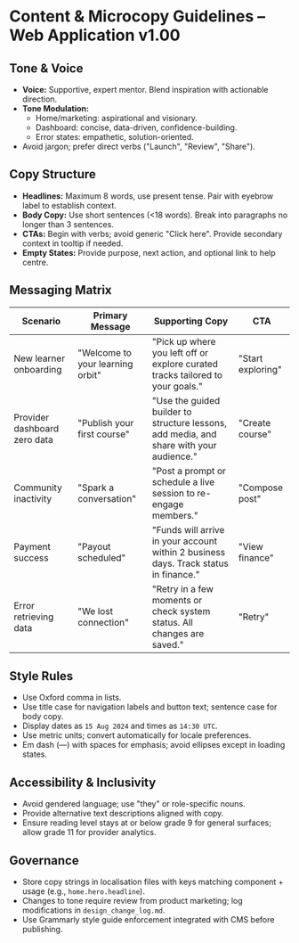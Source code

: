 # Content & Microcopy Guidelines – Web Application v1.00

## Tone & Voice
- **Voice:** Supportive, expert mentor. Blend inspiration with actionable direction.
- **Tone Modulation:**
  - Home/marketing: aspirational and visionary.
  - Dashboard: concise, data-driven, confidence-building.
  - Error states: empathetic, solution-oriented.
- Avoid jargon; prefer direct verbs ("Launch", "Review", "Share").

## Copy Structure
- **Headlines:** Maximum 8 words, use present tense. Pair with eyebrow label to establish context.
- **Body Copy:** Use short sentences (<18 words). Break into paragraphs no longer than 3 sentences.
- **CTAs:** Begin with verbs; avoid generic "Click here". Provide secondary context in tooltip if needed.
- **Empty States:** Provide purpose, next action, and optional link to help centre.

## Messaging Matrix
| Scenario | Primary Message | Supporting Copy | CTA |
| --- | --- | --- | --- |
| New learner onboarding | "Welcome to your learning orbit" | "Pick up where you left off or explore curated tracks tailored to your goals." | "Start exploring" |
| Provider dashboard zero data | "Publish your first course" | "Use the guided builder to structure lessons, add media, and share with your audience." | "Create course" |
| Community inactivity | "Spark a conversation" | "Post a prompt or schedule a live session to re-engage members." | "Compose post" |
| Payment success | "Payout scheduled" | "Funds will arrive in your account within 2 business days. Track status in finance." | "View finance" |
| Error retrieving data | "We lost connection" | "Retry in a few moments or check system status. All changes are saved." | "Retry" |

## Style Rules
- Use Oxford comma in lists.
- Use title case for navigation labels and button text; sentence case for body copy.
- Display dates as `15 Aug 2024` and times as `14:30 UTC`.
- Use metric units; convert automatically for locale preferences.
- Em dash (—) with spaces for emphasis; avoid ellipses except in loading states.

## Accessibility & Inclusivity
- Avoid gendered language; use "they" or role-specific nouns.
- Provide alternative text descriptions aligned with copy.
- Ensure reading level stays at or below grade 9 for general surfaces; allow grade 11 for provider analytics.

## Governance
- Store copy strings in localisation files with keys matching component + usage (e.g., `home.hero.headline`).
- Changes to tone require review from product marketing; log modifications in `design_change_log.md`.
- Use Grammarly style guide enforcement integrated with CMS before publishing.
